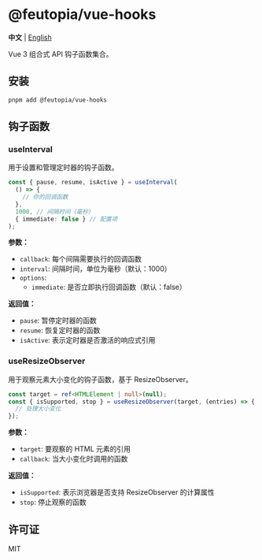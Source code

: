 # @feutopia/vue-hooks

**中文** | [English](./README.md)

Vue 3 组合式 API 钩子函数集合。

## 安装

```bash
pnpm add @feutopia/vue-hooks
```

## 钩子函数

### useInterval

用于设置和管理定时器的钩子函数。

```ts
const { pause, resume, isActive } = useInterval(
  () => {
    // 你的回调函数
  },
  1000, // 间隔时间（毫秒）
  { immediate: false } // 配置项
);
```

**参数：**

- `callback`: 每个间隔需要执行的回调函数
- `interval`: 间隔时间，单位为毫秒（默认：1000）
- `options`:
  - `immediate`: 是否立即执行回调函数（默认：false）

**返回值：**

- `pause`: 暂停定时器的函数
- `resume`: 恢复定时器的函数
- `isActive`: 表示定时器是否激活的响应式引用

### useResizeObserver

用于观察元素大小变化的钩子函数，基于 ResizeObserver。

```ts
const target = ref<HTMLElement | null>(null);
const { isSupported, stop } = useResizeObserver(target, (entries) => {
  // 处理大小变化
});
```

**参数：**

- `target`: 要观察的 HTML 元素的引用
- `callback`: 当大小变化时调用的函数

**返回值：**

- `isSupported`: 表示浏览器是否支持 ResizeObserver 的计算属性
- `stop`: 停止观察的函数

## 许可证

MIT
